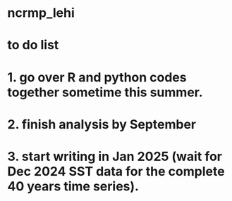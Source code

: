 # ncrmp_lehi
# to do list
# 1. go over R and python codes together sometime this summer. 
# 2. finish analysis by September
# 3. start writing in Jan 2025 (wait for Dec 2024 SST data for the complete 40 years time series). 
